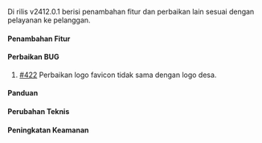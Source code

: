 Di rilis v2412.0.1 berisi penambahan fitur dan perbaikan lain sesuai dengan pelayanan ke pelanggan.

#### Penambahan Fitur

#### Perbaikan BUG
1. [#422](https://github.com/OpenSID/wiki-siappakai/issues/422) Perbaikan logo favicon tidak sama dengan logo desa.

#### Panduan

#### Perubahan Teknis

#### Peningkatan Keamanan
